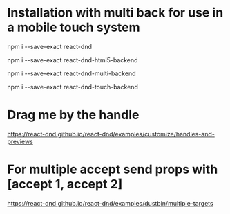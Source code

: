 # Installation with multi back for use in a mobile touch system
npm i --save-exact react-dnd

npm i --save-exact react-dnd-html5-backend

npm i --save-exact react-dnd-multi-backend

npm i --save-exact react-dnd-touch-backend


# Drag me by the handle
https://react-dnd.github.io/react-dnd/examples/customize/handles-and-previews

# For multiple accept send props with [accept 1, accept 2]
https://react-dnd.github.io/react-dnd/examples/dustbin/multiple-targets